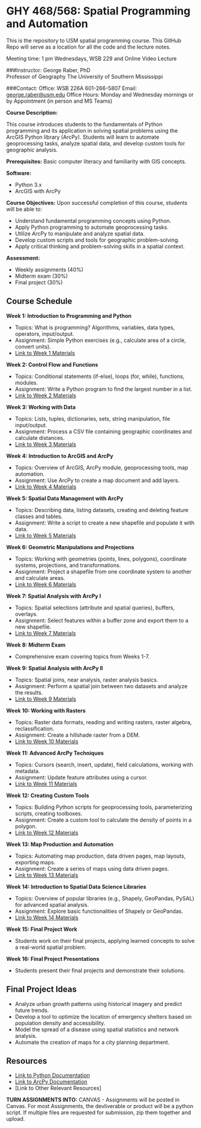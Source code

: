 # GHY 468/568: Spatial Programming and Automation

This is the repository to USM spatial programming course.  This GitHub Repo will serve as a location for all the code and the lecture notes. 

Meeting time: 1 pm Wednesdays, WSB 229 and Online Video Lecture 

###Instructor:
George Raber, PhD  
Professor of Geography
The University of Southern Mississippi

###Contact:
Office: WSB 226A 601-266-5807
Email: george.raber@usm.edu
Office Hours: Monday and Wednesday mornings or by Appointment (in person and MS Teams)

**Course Description:**

This course introduces students to the fundamentals of Python programming and its application in solving spatial problems using the ArcGIS Python library (ArcPy). Students will learn to automate geoprocessing tasks, analyze spatial data, and develop custom tools for geographic analysis.

**Prerequisites:** Basic computer literacy and familiarity with GIS concepts.

**Software:** 
* Python 3.x
* ArcGIS with ArcPy


**Course Objectives:** Upon successful completion of this course, students will be able to:

* Understand fundamental programming concepts using Python.
* Apply Python programming to automate geoprocessing tasks.
* Utilize ArcPy to manipulate and analyze spatial data.
* Develop custom scripts and tools for geographic problem-solving.
* Apply critical thinking and problem-solving skills in a spatial context.


**Assessment:**

* Weekly assignments (40%)
* Midterm exam (30%)
* Final project (30%)


## Course Schedule

**Week 1: Introduction to Programming and Python**

* Topics: What is programming? Algorithms, variables, data types, operators, input/output.
* Assignment: Simple Python exercises (e.g., calculate area of a circle, convert units).
* [Link to Week 1 Materials](/week01) 

**Week 2: Control Flow and Functions**

* Topics: Conditional statements (if-else), loops (for, while), functions, modules.
* Assignment: Write a Python program to find the largest number in a list.
* [Link to Week 2 Materials](/week02) 

**Week 3: Working with Data**

* Topics: Lists, tuples, dictionaries, sets, string manipulation, file input/output.
* Assignment: Process a CSV file containing geographic coordinates and calculate distances.
* [Link to Week 3 Materials](/week03) 

**Week 4: Introduction to ArcGIS and ArcPy**

* Topics: Overview of ArcGIS, ArcPy module, geoprocessing tools, map automation.
* Assignment: Use ArcPy to create a map document and add layers.
* [Link to Week 4 Materials](/week04) 

**Week 5:  Spatial Data Management with ArcPy**

* Topics: Describing data, listing datasets, creating and deleting feature classes and tables.
* Assignment: Write a script to create a new shapefile and populate it with data.
* [Link to Week 5 Materials](/week05) 

**Week 6:  Geometric Manipulations and Projections**

* Topics:  Working with geometries (points, lines, polygons),  coordinate systems, projections, and transformations.
* Assignment:  Project a shapefile from one coordinate system to another and calculate areas.
* [Link to Week 6 Materials](/week06) 

**Week 7:  Spatial Analysis with ArcPy I**

* Topics:  Spatial selections (attribute and spatial queries), buffers, overlays.
* Assignment:  Select features within a buffer zone and export them to a new shapefile.
* [Link to Week 7 Materials](/week07) 

**Week 8: Midterm Exam**

* Comprehensive exam covering topics from Weeks 1-7.

**Week 9: Spatial Analysis with ArcPy II**

* Topics:  Spatial joins,  near analysis,  raster analysis basics.
* Assignment: Perform a spatial join between two datasets and analyze the results.
* [Link to Week 9 Materials](/week09) 

**Week 10:  Working with Rasters**

* Topics:  Raster data formats,  reading and writing rasters,  raster algebra,  reclassification.
* Assignment:  Create a hillshade raster from a DEM.
* [Link to Week 10 Materials](/week10) 

**Week 11:  Advanced ArcPy Techniques**

* Topics:  Cursors (search, insert, update),  field calculations,  working with metadata.
* Assignment:  Update feature attributes using a cursor.
* [Link to Week 11 Materials](/week11) 

**Week 12:  Creating Custom Tools**

* Topics:  Building Python scripts for geoprocessing tools,  parameterizing scripts,  creating toolboxes.
* Assignment:  Create a custom tool to calculate the density of points in a polygon.
* [Link to Week 12 Materials](/week12) 

**Week 13:  Map Production and Automation**

* Topics:  Automating map production,  data driven pages,  map layouts,  exporting maps.
* Assignment:  Create a series of maps using data driven pages.
* [Link to Week 13 Materials](/week13) 

**Week 14:  Introduction to Spatial Data Science Libraries**

* Topics: Overview of popular libraries (e.g., Shapely, GeoPandas, PySAL) for advanced spatial analysis.
* Assignment: Explore basic functionalities of Shapely or GeoPandas.
* [Link to Week 14 Materials](/week14) 

**Week 15:  Final Project Work**

* Students work on their final projects, applying learned concepts to solve a real-world spatial problem.

**Week 16:  Final Project Presentations**

* Students present their final projects and demonstrate their solutions.


## Final Project Ideas

* Analyze urban growth patterns using historical imagery and predict future trends.
* Develop a tool to optimize the location of emergency shelters based on population density and accessibility.
* Model the spread of a disease using spatial statistics and network analysis.
* Automate the creation of maps for a city planning department.


## Resources

* [Link to Python Documentation](https://docs.python.org/3/)
* [Link to ArcPy Documentation](https://pro.arcgis.com/en/pro-app/latest/arcpy/get-started/what-is-arcpy-.htm)
* [Link to Other Relevant Resources]


**TURN ASSIGNMENTS INTO:**
CANVAS - Assignments will be posted in Canvas.  For most Assignments, the devliverable or product will be a python script.  If multiple files are requested for submission, zip them together and upload.










